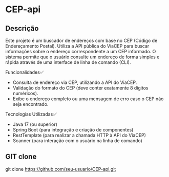# CEP-api

## Descrição
Este projeto é um buscador de endereços com base no CEP (Código de Endereçamento Postal). Utiliza a API pública do ViaCEP para buscar informações sobre o endereço correspondente a um CEP informado. O sistema permite que o usuário consulte um endereço de forma simples e rápida através de uma interface de linha de comando (CLI).

Funcionalidades:white_check_mark:

- Consulta de endereço via CEP, utilizando a API do ViaCEP.
- Validação do formato do CEP (deve conter exatamente 8 dígitos numéricos).
- Exibe o endereço completo ou uma mensagem de erro caso o CEP não seja encontrado.

Tecnologias Utilizadas:white_check_mark:
- Java 17 (ou superior)
- Spring Boot (para integração e criação de componentes)
- RestTemplate (para realizar a chamada HTTP à API do ViaCEP)
- Scanner (para interação com o usuário na linha de comando)

## GIT clone
git clone https://github.com/seu-usuario/CEP-api.git
